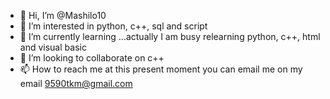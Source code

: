- 👋 Hi, I’m @Mashilo10
- 👀 I’m interested in python, c++, sql and script
- 🌱 I’m currently learning ...actually I am busy relearning python, c++, html and visual basic
- 💞️ I’m looking to collaborate on c++
- 📫 How to reach me at this present moment you can email me on my email 9590tkm@gmail.com

<!---
Mashilo10/Mashilo10 is a ✨ special ✨ repository because its `README.md` (this file) appears on your GitHub profile.
You can click the Preview link to take a look at your changes.
--->
